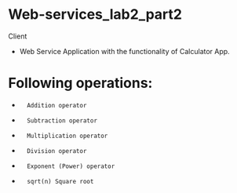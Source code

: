 # Web-services_lab2_part2
Client 
- Web Service Application with the functionality of Calculator App. 
# Following operations:

-       Addition operator
-       Subtraction operator
-       Multiplication operator
-       Division operator
-       Exponent (Power) operator
-       sqrt(n) Square root
